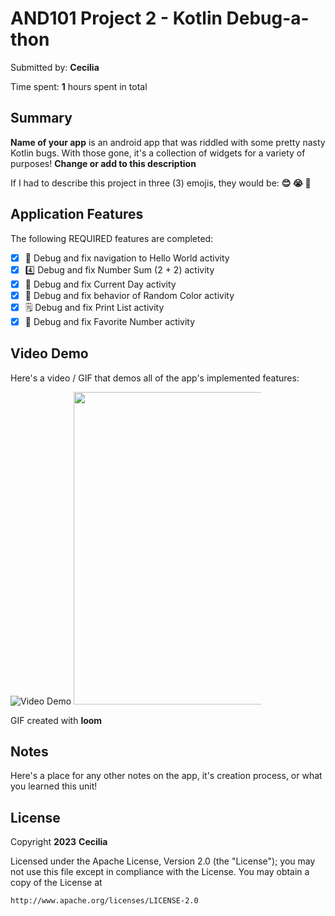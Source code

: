 # AND101 Project 2 - Kotlin Debug-a-thon

Submitted by: **Cecilia**

Time spent: **1** hours spent in total

## Summary

**Name of your app** is an android app that was riddled with some pretty nasty Kotlin bugs.  With those gone, it's a collection of widgets for a variety of purposes!  **Change or add to this description**

If I had to describe this project in three (3) emojis, they would be: **😊 😭 🥳**

## Application Features

<!-- (This is a comment) Please be sure to change the [ ] to [x] for any features you completed.  If a feature is not checked [x], you might miss the points for that item! -->

The following REQUIRED features are completed:

- [x] 👋 Debug and fix navigation to Hello World activity
- [x] 4️⃣ Debug and fix Number Sum (2 + 2) activity
- [x] 📅 Debug and fix Current Day activity 
- [x] 🌈 Debug and fix behavior of Random Color activity
- [x] 🗒️ Debug and fix Print List activity
- [x] 💯 Debug and fix Favorite Number activity

## Video Demo

Here's a video / GIF that demos all of the app's implemented features:

<img src='http://i.imgur.com/link/to/your/gif/file.gif' title='Video Demo' width='' alt='Video Demo' />
<a href="https://www.loom.com/share/7de4f8461f4848a38529f8555def388f">
    <img width="800" height="500" style="max-width:300px;" src="https://cdn.loom.com/sessions/thumbnails/7de4f8461f4848a38529f8555def388f-1678327351571-with-play.gif">
  </a>


GIF created with **loom**

<!-- Recommended tools:
- [Kap](https://getkap.co/) for macOS
- [ScreenToGif](https://www.screentogif.com/) for Windows
- [peek](https://github.com/phw/peek) for Linux. -->

## Notes

Here's a place for any other notes on the app, it's creation process, or what you learned this unit!

## License

Copyright **2023** **Cecilia**

Licensed under the Apache License, Version 2.0 (the "License");
you may not use this file except in compliance with the License.
You may obtain a copy of the License at

    http://www.apache.org/licenses/LICENSE-2.0
